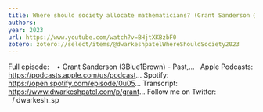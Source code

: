 ```yaml
---
title: Where should society allocate mathematicians? (Grant Sanderson @3blue1brown)
authors: 
year: 2023
url: https://www.youtube.com/watch?v=BHjtXKBzbF0
zotero: zotero://select/items/@dwarkeshpatelWhereShouldSociety2023
---
```

Full episode:    • Grant Sanderson (3Blue1Brown) - Past,...   Apple Podcasts: https://podcasts.apple.com/us/podcast... Spotify: https://open.spotify.com/episode/0u05... Transcript: https://www.dwarkeshpatel.com/p/grant... Follow me on Twitter:   / dwarkesh_sp

